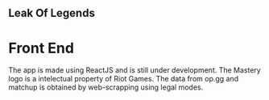 ## Leak Of Legends

# Front End

The app is made using ReactJS and is still under development.
The Mastery logo is a intelectual property of Riot Games.
The data from op.gg and matchup is obtained by web-scrapping using legal modes.

